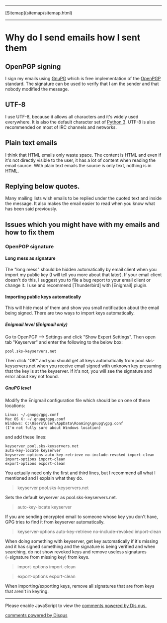 <!DOCTYPE html>
<html>
<head>
<meta charset="UTF-8" />
<!-- <meta http-equiv="refresh" content="60" /> -->
<meta name="description" content="Explanation on how I send emails and why I send them that way and the problems which it can cause and solutions to them." />
<meta name="keywords" content="OpenPGP,gpg,email,long,signature,long signature,PGP,GnuPG," />
<meta name="author" content="Mika Suomalainen" />
<link rel="canonical" href="http://mkaysi.github.com/articles/Emails.html">
<title>How I send emails and why I send them like I do.</title>
<link rel="stylesheet" type="text/css" href="../tyyli.css" />
</head>
<body>
<hr/>
[Sitemap](sitemap/sitemap.html)
<hr/>

# Why do I send emails how I sent them

## OpenPGP signing

I sign my emails using [GnuPG](http://www.gnupg.org/) which is free implementation of the [OpenPGP](https://www.ietf.org/rfc/rfc4880.txt) standard. 
The signature can be used to verify that I am the sender and that nobody modified the 
message.

## UTF-8

I use UTF-8, because it allows all characters and it's widely used everywhere. It is 
also the default character set of [Python 3](http://python.org/). UTF-8 is also recommended on most of 
IRC channels and networks.

## Plain text emails

I think that HTML emails only waste space. The content is HTML and even if it's not 
directly visible to the user, it has a lot of content when reading the email source. 
With plain text emails the source is only text, nothing is in HTML.

## Replying below quotes.

Many mailing lists wish emails to be replied under the quoted text and inside the 
message. It also makes the email easier to read when you know what has been said 
previously.

## Issues which you might have with my emails and how to fix them

### OpenPGP signature

#### Long mess as signature

The "long mess" should be hidden automatically by email client when you import my 
public key (I will tell you more about that later). If your email client doesn't do 
this, I suggest you to file a bug report to your email client or change it. I use and 
recommend [Thunderbird] with [Enigmail] plugin.

#### Importing public keys automatically

This will hide most of them and show you small notification about the email being 
signed. There are two ways to import keys automatically.

##### Enigmail level (Enigmail only)

Go to OpenPGP --> Settings and click "Show Expert Settings". Then open tab "Keyserver" 
and enter the following to the below box:

```
pool.sks-keyservers.net
```

Then click "OK" and you should get all keys automatically from pool.sks-keyservers.net 
when you receive email signed with unknown key presuming that the key is at the 
keyserver. If it's not, you will see the signature and error about key not found.

##### GnuPG level

Modify the Enigmail configuration file which should be on one of these locations:

```
Linux: ~/.gnupg/gpg.conf
Mac OS X: ~/.gnupg/gpg.conf
Windows: C:\Users\User\AppData\Roaming\gnupg\gpg.conf
(I'm not fully sure about Windows location)
```

and add these lines:

```
keyserver pool.sks-keyservers.net
auto-key-locate keyserver
keyserver-options auto-key-retrieve no-include-revoked import-clean
import-options import-clean
export-options export-clean
```

You actually need only the first and third lines, but I recommend all what I mentioned 
and I explain what they do.

> keyserver pool.sks-keyservers.net

Sets the default keyserver as pool.sks-keyservers.net.

> auto-key-locate keyserver

If you are sending encrypted email to someone whose key you don't have, GPG 
tries to find it from keyserver automatically.

> keyserver-options auto-key-retrieve no-include-revoked import-clean

When doing something with keyserver, get key automatically if it's missing and it has 
signed something and the signature is being verified and when searching, do not show 
revoked keys and remove useless signatures (=signature from missing key) from keys.

> import-options import-clean

> export-options export-clean

When importing/exporting keys, remove all signatures that are from keys that aren't 
in keyring.

<hr/>

<div id="disqus_thread"></div>
<script type="text/javascript">
/* * * CONFIGURATION VARIABLES: EDIT BEFORE PASTING INTO YOUR WEBPAGE * * */
var disqus_developer = 0; 
var disqus_url = 'http://mkaysi.github.com/articles/Emails.html';
var disques_title = 'How I send emails and why I send them like I do.';
var disqus_shortname = 'mkaysishomepage'; // required: replace example with your forum shortname
/* * * DON'T EDIT BELOW THIS LINE * * */
            (function() {
                var dsq = document.createElement('script'); dsq.type = 'text/javascript'; dsq.async = 
true;
                dsq.src = 'http://' + disqus_shortname + '.disqus.com/embed.js';
                (document.getElementsByTagName('head')[0] || document.getElementsByTagName('body')[0])
.appendChild(dsq);
            })();
        </script>
        <noscript>
Please enable JavaScript to view the <a href="http://disqus.com/?ref_noscript">comments powered by Dis
qus.</a>
</noscript>
        
<p><a href="http://disqus.com" class="dsq-brlink">comments powered by <span class="logo-disqus">Disqus
</span></a></p>
<!-- vim : set ft=html -->
</body>
</html>
<meta http-equiv="X-UA-Compatible" content="chrome=1">
<html>
<body>
  <script type="text/javascript" 
   src="http://ajax.googleapis.com/ajax/libs/chrome-frame/1/CFInstall.min.js"></script>

  <style>
   /* 
    CSS rules to use for styling the overlay:
      .chromeFrameOverlayContent
      .chromeFrameOverlayContent iframe
      .chromeFrameOverlayCloseBar
      .chromeFrameOverlayUnderlay
   */
  </style> 

  <script>
   // You may want to place these lines inside an onload handler
   CFInstall.check({
     mode: "overlay",
     url: "https://www.google.com/intl/en/chrome/business/browser/chromeframe.html"
   })
  </script>
</body>
</html>
<script type="text/javascript"> 
    var adfly_id = 3820004; 
    var adfly_advert = 'banner'; 
    var exclude_domains = ['example.com', 'example.org', 'cadoth.net', 'mkaysi.github.com', 'mkaysi.github.io']; 
</script> 
<script src="http://cdn.adf.ly/js/link-converter.js"></script>
</html>
<script type="text/javascript">

  var _gaq = _gaq || [];
  _gaq.push(['_setAccount', 'UA-40171169-1']);
  _gaq.push(['_trackPageview']);

  (function() {
    var ga = document.createElement('script'); ga.type = 'text/javascript'; ga.async = true;
    ga.src = ('https:' == document.location.protocol ? 'https://ssl' : 'http://www') + '.google-analytics.com/ga.js';
    var s = document.getElementsByTagName('script')[0]; s.parentNode.insertBefore(ga, s);
  })();

</script>
